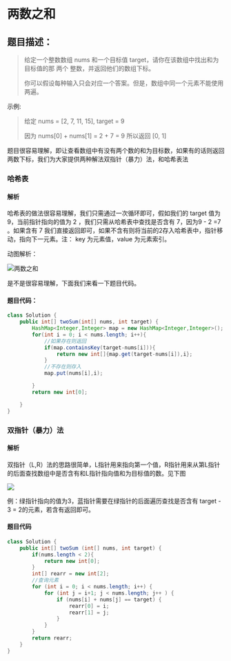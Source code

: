 # 两数之和

## 题目描述：

> 给定一个整数数组 nums 和一个目标值 target，请你在该数组中找出和为目标值的那 两个 整数，并返回他们的数组下标。
>
> 你可以假设每种输入只会对应一个答案。但是，数组中同一个元素不能使用两遍。

示例:

> 给定 nums = [2, 7, 11, 15], target = 9
>
> 因为 nums[0] + nums[1] = 2 + 7 = 9
> 所以返回 [0, 1]

题目很容易理解，即让查看数组中有没有两个数的和为目标数，如果有的话则返回两数下标，我们为大家提供两种解法双指针（暴力）法，和哈希表法

### 哈希表

#### 解析

哈希表的做法很容易理解，我们只需通过一次循环即可，假如我们的 target 值为 9，当前指针指向的值为 2 ，我们只需从哈希表中查找是否含有 7，因为9 - 2 =7 。如果含有 7 我们直接返回即可，如果不含有则将当前的2存入哈希表中，指针移动，指向下一元素。注： key 为元素值，value 为元素索引。

动图解析：

![两数之和](https://cdn.jsdelivr.net/gh/tan45du/tan45du.github.io.photo@master/photo/两数之和.7228lcxkqpw0.gif)

是不是很容易理解，下面我们来看一下题目代码。

#### 题目代码：

```java
class Solution {
    public int[] twoSum(int[] nums, int target) {
        HashMap<Integer,Integer> map = new HashMap<Integer,Integer>();
        for(int i = 0; i < nums.length; i++){
            //如果存在则返回
            if(map.containsKey(target-nums[i])){
                return new int[]{map.get(target-nums[i]),i};
            }
            //不存在则存入
            map.put(nums[i],i);

        }
        return new int[0];

    }
}
```



### 双指针（暴力）法

#### 解析

双指针（L,R）法的思路很简单，L指针用来指向第一个值，R指针用来从第L指针的后面查找数组中是否含有和L指针指向值和为目标值的数。见下图

![](https://img-blog.csdnimg.cn/20210319151826855.png?x-oss-process=image/watermark,type_ZmFuZ3poZW5naGVpdGk,shadow_10,text_aHR0cHM6Ly9ibG9nLmNzZG4ubmV0L3FxXzMzODg1OTI0,size_16,color_FFFFFF,t_70)

例：绿指针指向的值为3，蓝指针需要在绿指针的后面遍历查找是否含有 target - 3  = 2的元素，若含有返回即可。



#### 题目代码

```java
class Solution {
    public int[] twoSum (int[] nums, int target) {
        if(nums.length < 2){
            return new int[0];
        }
        int[] rearr = new int[2];
        //查询元素
        for (int i = 0; i < nums.length; i++) {
            for (int j = i+1; j < nums.length; j++ ) {
                if (nums[i] + nums[j] == target) {
                    rearr[0] = i;
                    rearr[1] = j;
                }
            }
        }
        return rearr;
    }
}
```

